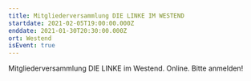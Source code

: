 ```yaml
---
title: Mitgliederversammlung DIE LINKE IM WESTEND
startdate: 2021-02-05T19:00:00.000Z
enddate: 2021-01-30T20:30:00.000Z
ort: Westend
isEvent: true
---
```

Mitgliederversammlung DIE LINKE im Westend. Online. Bitte anmelden!